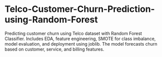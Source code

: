 # Telco-Customer-Churn-Prediction-using-Random-Forest
Predicting customer churn using Telco dataset with Random Forest Classifier. Includes EDA, feature engineering, SMOTE for class imbalance, model evaluation, and deployment using joblib. The model forecasts churn based on customer, service, and billing features.
